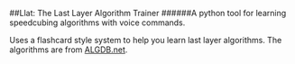 ##Llat: The Last Layer Algorithm Trainer
######A python tool for learning speedcubing algorithms with voice commands. 

Uses a flashcard style system to help you learn last layer algorithms. The 
algorithms are from [ALGDB.net](http://algdb.net/). 
